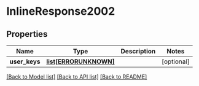 # InlineResponse2002

## Properties
Name | Type | Description | Notes
------------ | ------------- | ------------- | -------------
**user_keys** | [**list[ERRORUNKNOWN]**](.md) |  | [optional] 

[[Back to Model list]](../README.md#documentation-for-models) [[Back to API list]](../README.md#documentation-for-api-endpoints) [[Back to README]](../README.md)


